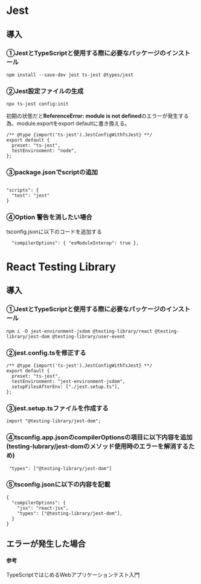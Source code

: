 # Jest

## 導入

### ①JestとTypeScriptと使用する際に必要なパッケージのインストール
```
npm install --save-dev jest ts-jest @types/jest
```

### ➁Jest設定ファイルの生成
```
npx ts-jest config:init
```

初期の状態だと**ReferenceError: module is not defined**のエラーが発生する為、module.exportをexport defaultに書き換える。
```
/** @type {import('ts-jest').JestConfigWithTsJest} **/
export default {
  preset: "ts-jest",
  testEnvironment: "node",
};
```


### ➂package.jsonでscriptの追加
```

"scripts": {
  "test": "jest"
}

```

### ④Option 警告を消したい場合
tsconfig.jsonに以下のコードを追加する
```
  "compilerOptions": { "esModuleInterop": true },
```


# React Testing Library

## 導入

### ①JestとTypeScriptと使用する際に必要なパッケージのインストール
```
npm i -D jest-environment-jsdom @testing-library/react @testing-library/jest-dom @testing-library/user-event
```

### ➁jest.config.tsを修正する
```
/** @type {import('ts-jest').JestConfigWithTsJest} **/
export default {
  preset: "ts-jest",
  testEnvironment: "jest-environment-jsdom",
  setupFilesAfterEnv: ["./jest.setup.ts"],
};
```

### ➂jest.setup.tsファイルを作成する
```
import "@testing-library/jest-dom";
```

### ④tsconfig.app.jsonのcompilerOptionsの項目に以下内容を追加(testing-lubrary/jest-domのメソッド使用時のエラーを解消するため)
```
 "types": ["@testing-library/jest-dom"]

```

### ⑤tsconfig.jsonに以下の内容を記載
```
{
  "compilerOptions": {
    "jsx": "react-jsx",
    "types": ["@testing-library/jest-dom"],
  }
}
```

## エラーが発生した場合



#### 参考
TypeScriptではじめるWebアプリケーションテスト入門
